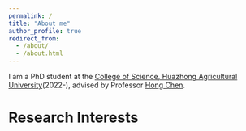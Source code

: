 ```yaml
---
permalink: /
title: "About me"
author_profile: true
redirect_from: 
  - /about/
  - /about.html
---
```


I am a PhD student at the [College of Science, Huazhong Agricultural University](https://coi.hzau.edu.cn/)(2022-), advised by Professor [Hong Chen](https://chenhongml.github.io/). 

Research Interests
======
